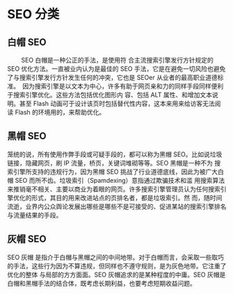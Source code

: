 # SEO 分类

## 白帽 SEO
　　
SEO 白帽是一种公正的手法，是使用符 合主流搜索引擎发行方针规定的 SEO 优化方法。一直被业内认为是最佳的 SEO 手法，它是在避免一切风险也避免了与搜索引擎发行方针发生任何的冲突，它也是 SEOer 从业者的最高职业道德标准。　因为搜索引擎是以文本为中心，许多有助于网页亲和力的同样手段同样便利于搜索引擎优化。这些方法包括优化图形内 容、包括 ALT 属性、和增加文本说明。甚至 Flash 动画可于设计该页时包括替代性内容，这本来用来给访客无法阅读 Flash 的环境用的，来帮助优化。

## 黑帽 SEO

笼统的说，所有使用作弊手段或可疑手段的，都可以称为黑帽 SEO。比如说垃圾链接，隐藏网页，刷 IP 流量，桥页，关键词堆砌等等。SEO 黑帽是一种不为 搜索引擎所支持的违规行为，因为黑帽 SEO 挑战了行业道德底线，因此为被广大白帽 SEO 而所不齿。垃圾索引（Spamdexing）意指通过欺骗技术和滥 用搜索算法来推销毫不相关、主要以商业为着眼的网页。许多搜索引擎管理员认为任何搜索引擎优化的形式，其目的用来改进站点的页排名者，都是垃圾索引。然 而，随时间流逝，业界内公众舆论发展出哪些是哪些不是可接受的、促进某站的搜索引擎排名与流量结果的手段。

## 灰帽 SEO

SEO 灰帽 是指介于白帽与黑帽之间的中间地带。对于白帽而言，会采取一些取巧的手法，这些行为因为不算违规，但同样也不遵守规则，是为灰色地带。它注重了优化的整体 与局部的方方面面。SEO 灰帽追求的是某种程度的中庸。SEO 灰帽是白帽和黑帽手法的结合体，既考虑长期利益，也要考虑短期收益问题。